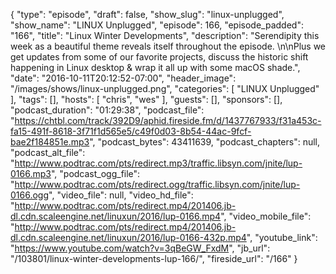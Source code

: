 {
  "type": "episode",
  "draft": false,
  "show_slug": "linux-unplugged",
  "show_name": "LINUX Unplugged",
  "episode": 166,
  "episode_padded": "166",
  "title": "Linux Winter Developments",
  "description": "Serendipity this week as a beautiful theme reveals itself throughout the episode. \n\nPlus we get updates from some of our favorite projects, discuss the historic shift happening in Linux desktop & wrap it all up with some macOS shade.",
  "date": "2016-10-11T20:12:52-07:00",
  "header_image": "/images/shows/linux-unplugged.png",
  "categories": [
    "LINUX Unplugged"
  ],
  "tags": [],
  "hosts": [
    "chris",
    "wes"
  ],
  "guests": [],
  "sponsors": [],
  "podcast_duration": "01:29:38",
  "podcast_file": "https://chtbl.com/track/392D9/aphid.fireside.fm/d/1437767933/f31a453c-fa15-491f-8618-3f71f1d565e5/c49f0d03-8b54-44ac-9fcf-bae2f184851e.mp3",
  "podcast_bytes": 43411639,
  "podcast_chapters": null,
  "podcast_alt_file": "http://www.podtrac.com/pts/redirect.mp3/traffic.libsyn.com/jnite/lup-0166.mp3",
  "podcast_ogg_file": "http://www.podtrac.com/pts/redirect.ogg/traffic.libsyn.com/jnite/lup-0166.ogg",
  "video_file": null,
  "video_hd_file": "http://www.podtrac.com/pts/redirect.mp4/201406.jb-dl.cdn.scaleengine.net/linuxun/2016/lup-0166.mp4",
  "video_mobile_file": "http://www.podtrac.com/pts/redirect.mp4/201406.jb-dl.cdn.scaleengine.net/linuxun/2016/lup-0166-432p.mp4",
  "youtube_link": "https://www.youtube.com/watch?v=3qBeGW_FxdM",
  "jb_url": "/103801/linux-winter-developments-lup-166/",
  "fireside_url": "/166"
}

